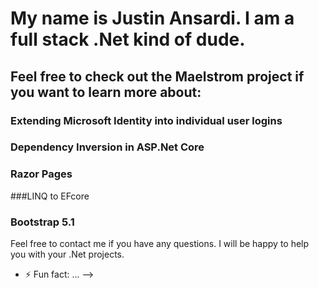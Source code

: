 # My name is Justin Ansardi. I am a full stack .Net kind of dude.

## Feel free to check out the Maelstrom project if you want to learn more about:

### Extending Microsoft Identity into individual user logins
### Dependency Inversion in ASP.Net Core
### Razor Pages
###LINQ to EFcore 
### Bootstrap 5.1


Feel free to contact me if you have any questions. I will be happy to help you with your .Net projects.

- ⚡ Fun fact: ...
-->
